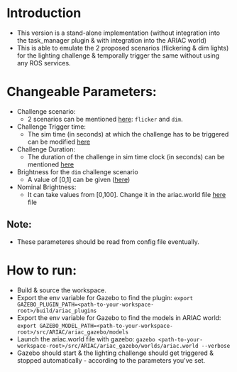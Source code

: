 # Introduction
- This version is a stand-alone implementation (without integration into the task_manager plugin & with integration into the ARIAC world)
- This is able to emulate the 2 proposed scenarios (flickering & dim lights) for the lighting challenge & temporally trigger the same without using any ROS services.

# Changeable Parameters:
- Challenge scenario:
    - 2 scenarios can be mentioned [here](https://github.com/sparsh-b/ARIAC/blob/777d442f134d388869115e584b4efebdec11b128/ariac_plugins/src/light_malfunction_plugin.cpp#L118): `flicker` and `dim`.
- Challenge Trigger time:
    - The sim time (in seconds) at which the challenge has to be triggered can be modified [here](https://github.com/sparsh-b/ARIAC/blob/777d442f134d388869115e584b4efebdec11b128/ariac_plugins/src/light_malfunction_plugin.cpp#L120)
- Challenge Duration:
    - The duration of the challenge in sim time clock (in seconds) can be mentioned [here](https://github.com/sparsh-b/ARIAC/blob/777d442f134d388869115e584b4efebdec11b128/ariac_plugins/src/light_malfunction_plugin.cpp#L119)
- Brightness for the `dim` challenge scenario
    - A value of [0,1] can be given ([here](https://github.com/sparsh-b/ARIAC/blob/777d442f134d388869115e584b4efebdec11b128/ariac_plugins/src/light_malfunction_plugin.cpp#L127))
- Nominal Brightness:
    - It can take values from [0,100]. Change it in the ariac.world file [here](https://github.com/sparsh-b/ARIAC/blob/777d442f134d388869115e584b4efebdec11b128/ariac_gazebo/worlds/ariac.world#L124) file
## Note:
- These parameteres should be read from config file eventually.

# How to run:
- Build & source the workspace.
- Export the env variable for Gazebo to find the plugin: `export GAZEBO_PLUGIN_PATH=<path-to-your-workspace-root>/build/ariac_plugins`
- Export the env variable for Gazebo to find the models in ARIAC world: `export GAZEBO_MODEL_PATH=<path-to-your-workspace-root>/src/ARIAC/ariac_gazebo/models`
- Launch the ariac.world file with gazebo: `gazebo <path-to-your-workspace-root>/src/ARIAC/ariac_gazebo/worlds/ariac.world --verbose`
- Gazebo should start & the lighting challenge should get triggered & stopped automatically - according to the parameters you've set.